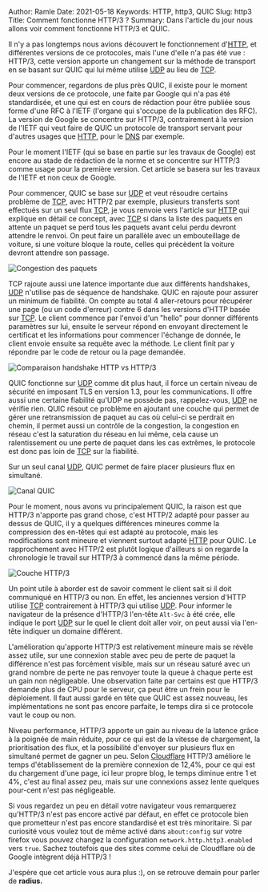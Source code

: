 Author: Ramle 
Date: 2021-05-18
Keywords: HTTP, http3, QUIC
Slug: http3
Title: Comment fonctionne HTTP/3 ?
Summary: Dans l'article du jour nous allons voir comment fonctionne HTTP/3 et QUIC.

Il n'y a pas longtemps nous avions découvert le fonctionnement d'[HTTP](https://blog.eban.bzh/today-i-learned/http.html), et différentes versions de ce protocoles, mais l'une d'elle n'a pas été vue : HTTP/3, cette version apporte un changement sur la méthode de transport en se basant sur QUIC qui lui même utilise [UDP](https://blog.eban.bzh/today-i-learned/udp.html) au lieu de [TCP](https://blog.eban.bzh/today-i-learned/tcp.html).

Pour commencer, regardons de plus près QUIC, il existe pour le moment deux versions de ce protocole, une faite par Google qui n'a pas été standardisée, et une qui est en cours de rédaction pour être publiée sous forme d'une RFC à l'IETF (l'organe qui s'occupe de la publication des RFC). La version de Google se concentre sur HTTP/3, contrairement à la version de l'IETF qui veut faire de QUIC un protocole de transport servant pour d'autres usages que [HTTP](https://blog.eban.bzh/today-i-learned/http.html), pour le [DNS](https://blog.eban.bzh/today-i-learned/les-bases-du-dns.html) par exemple.

Pour le moment l'IETF (qui se base en partie sur les travaux de Google) est encore au stade de rédaction de la norme et se concentre sur HTTP/3 comme usage pour la première version. Cet article se basera sur les travaux de l'IETF et non ceux de Google.

Pour commencer, QUIC se base sur [UDP](https://blog.eban.bzh/today-i-learned/udp.html) et veut résoudre certains problème de [TCP](https://blog.eban.bzh/today-i-learned/tcp.html), avec HTTP/2 par exemple, plusieurs transferts sont effectués sur un seul flux [TCP](https://blog.eban.bzh/today-i-learned/tcp.html), je vous renvoie vers l'article sur [HTTP](https://blog.eban.bzh/today-i-learned/http.html) qui explique en détail ce concept, avec [TCP](https://blog.eban.bzh/today-i-learned/tcp.html) si dans la liste des paquets en attente un paquet se perd tous les paquets avant celui perdu devront attendre le renvoi. On peut faire un parallèle avec un embouteillage de voiture, si une voiture bloque la route, celles qui précèdent la voiture devront attendre son passage.

![Congestion des paquets](/static/img/congestion_http.png)

TCP rajoute aussi une latence importante due aux différents handshakes, [UDP](https://blog.eban.bzh/today-i-learned/udp.html) n'utilise pas de séquence de handshake. QUIC en rajoute pour assurer un minimum de fiabilité. On compte au total 4 aller-retours pour récupérer une page (ou un code d'erreur) contre 6 dans les versions d'HTTP basée sur [TCP](https://blog.eban.bzh/today-i-learned/tcp.html). Le client commence par l'envoi d'un "hello" pour donner différents paramètres sur lui, ensuite le serveur répond en envoyant directement le certificat et les informations pour commencer l'échange de donnée, le client envoie ensuite sa requête avec la méthode. Le client finit par y répondre par le code de retour ou la page demandée.

![Comparaison handshake HTTP vs HTTP/3](/static/img/http_handshake_vs.png)

QUIC fonctionne sur [UDP](https://blog.eban.bzh/today-i-learned/udp.html) comme dit plus haut, il force un certain niveau de sécurité en imposant TLS en version 1.3, pour les communications. Il offre aussi une certaine fiabilité qu'UDP ne possède pas, rappelez-vous, [UDP](https://blog.eban.bzh/today-i-learned/udp.html) ne vérifie rien. QUIC résout ce problème en ajoutant une couche qui permet de gérer une retransmission de paquet au cas où celui-ci se perdrait en chemin, il permet aussi un contrôle de la congestion, la congestion en réseau c'est la saturation du réseau en lui même, cela cause un ralentissement ou une perte de paquet dans les cas extrêmes, le protocole est donc pas loin de [TCP](https://blog.eban.bzh/today-i-learned/tcp.html) sur la fiabilité.

Sur un seul canal [UDP](https://blog.eban.bzh/today-i-learned/udp.html), QUIC permet de faire placer plusieurs flux en simultané.

![Canal QUIC](/static/img/quic.png)

Pour le moment, nous avons vu principalement QUIC, la raison est que HTTP/3 n'apporte pas grand chose, c'est HTTP/2 adapté pour passer au dessus de QUIC, il y a quelques différences mineures comme la compression des en-têtes qui est adapté au protocole, mais les modifications sont mineure et viennent surtout adapté [HTTP](https://blog.eban.bzh/today-i-learned/http.html) pour QUIC. Le rapprochement avec HTTP/2 est plutôt logique d'ailleurs si on regarde la chronologie le travail sur HTTP/3 à commencé dans la même période.

![Couche HTTP/3](/static/img/couche_http3.png)

Un point utile à aborder est de savoir comment le client sait si il doit communiqué en HTTP/3 ou non. En effet, les anciennes version d'HTTP utilise [TCP](https://blog.eban.bzh/today-i-learned/tcp.html) contrairement à HTTP/3 qui utilise [UDP](https://blog.eban.bzh/today-i-learned/udp.html). Pour informer le navigateur de la présence d'HTTP/3 l'en-tête `Alt-Svc` à été crée, elle indique le port [UDP](https://blog.eban.bzh/today-i-learned/udp.html) sur le quel le client doit aller voir, on peut aussi via l'en-tête indiquer un domaine différent.

L'amélioration qu'apporte HTTP/3 est relativement mineure mais se révèle assez utile, sur une connexion stable avec peu de perte de paquet la différence n'est pas forcément visible, mais sur un réseau saturé avec un grand nombre de perte ne pas renvoyer toute la queue à chaque perte est un gain non négligeable. Une observation faite par certains est que HTTP/3 demande plus de CPU pour le serveur, ça peut être un frein pour le déploiement. Il faut aussi gardé en tête que QUIC est assez nouveau, les implémentations ne sont pas encore parfaite, le temps dira si ce protocole vaut le coup ou non.

Niveau performance, HTTP/3 apporte un gain au niveau de la latence grâce à la poignée de main réduite, pour ce qui est de la vitesse de chargement, la prioritisation des flux, et la possibilité d'envoyer sur plusieurs flux en simultané permet de gagner un peu. Selon [Cloudflare](https://blog.cloudflare.com/http-3-vs-http-2/) HTTP/3 améliore le temps d'établissement de la première connexion de 12,4%, pour ce qui est du chargement d'une page, ici leur propre blog, le temps diminue entre 1 et 4%, c'est au final assez peu, mais sur une connexions assez lente quelques pour-cent n'est pas négligeable.

Si vous regardez un peu en détail votre navigateur vous remarquerez qu'HTTP/3 n'est pas encore activé par défaut, en effet ce protocole bien que prometteur n'est pas encore standardisé et est très minoritaire. Si par curiosité vous voulez tout de même activé dans `about:config` sur votre firefox vous pouvez changez la configuration `network.http.http3.enabled` vers `true`. Sachez toutefois que des sites comme celui de Cloudflare où de Google intègrent déjà HTTP/3 ! 

J'espère que cet article vous aura plus :), on se retrouve demain pour parler de **radius.**
